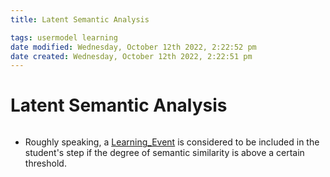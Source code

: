 ```yaml
---
title: Latent Semantic Analysis

tags: usermodel learning
date modified: Wednesday, October 12th 2022, 2:22:52 pm
date created: Wednesday, October 12th 2022, 2:22:51 pm
---
```


# Latent Semantic Analysis
```toc
```

- Roughly speaking, a [Learning_Event](Learning_Event.md) is considered to be included in the student's step if the degree of semantic similarity is above a certain threshold.


